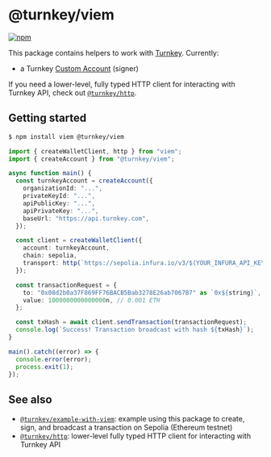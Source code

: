 # @turnkey/viem

[![npm](https://img.shields.io/npm/v/@turnkey/viem?color=%234C48FF)](https://www.npmjs.com/package/@turnkey/viem)

This package contains helpers to work with [Turnkey](https://turnkey.com). Currently:
* a Turnkey [Custom Account](https://viem.sh/docs/accounts/custom.html#custom-account) (signer)

If you need a lower-level, fully typed HTTP client for interacting with Turnkey API, check out [`@turnkey/http`](https://www.npmjs.com/package/@turnkey/http).

## Getting started

```bash
$ npm install viem @turnkey/viem
```

```typescript
import { createWalletClient, http } from "viem";
import { createAccount } from "@turnkey/viem";

async function main() {
  const turnkeyAccount = createAccount({
    organizationId: "...",
    privateKeyId: "...",
    apiPublicKey: "...",
    apiPrivateKey: "...",
    baseUrl: "https://api.turnkey.com",
  });

  const client = createWalletClient({
    account: turnkeyAccount,
    chain: sepolia,
    transport: http(`https://sepolia.infura.io/v3/$(YOUR_INFURA_API_KEY)`),
  });

  const transactionRequest = {
    to: "0x08d2b0a37F869FF76BACB5Bab3278E26ab7067B7" as `0x${string}`,
    value: 1000000000000000n, // 0.001 ETH
  };

  const txHash = await client.sendTransaction(transactionRequest);
  console.log(`Success! Transaction broadcast with hash ${txHash}`);
}

main().catch((error) => {
  console.error(error);
  process.exit(1);
});
```

## See also

- [`@turnkey/example-with-viem`](https://github.com/tkhq/sdk/tree/main/examples/with-viem): example using this package to create, sign, and broadcast a transaction on Sepolia (Ethereum testnet)
- [`@turnkey/http`](https://www.npmjs.com/package/@turnkey/http): lower-level fully typed HTTP client for interacting with Turnkey API
